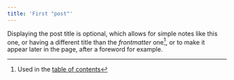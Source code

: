 ```yaml
---
title: 'First "post"'
---
```


Displaying the post title is optional, which allows for simple notes like this one, or having a different title than the *frontmatter* one[^1], or to make it appear later in the page, after a foreword for example.

[^1]: Used in the [table of contents](#)
